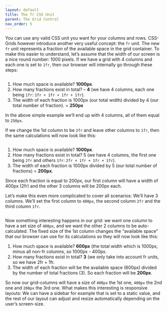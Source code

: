 ```yaml
---
layout: default
title: The fr CSS Unit
parent: The Grid Control
nav_order: 5
---
```


You can use any valid CSS unit you want for your columns and rows. CSS-Grids however introduce another very useful concept: the `fr` unit.
The new `fr` unit represents a fraction of the available space in the grid container.
To make this easier to understand, let’s assume that the width of our screen is a nice round number: 1000 pixels.
If we have a grid with 4 columns and each one is set to `1fr`, then our browser will internally go through these steps:

<img src="https://wplemon.github.io/gridd/uploads/fr-1.png" alt="">

1. How much space is available? **1000px**.
2. How many fractions exist in total? – **4** (we have 4 columns, each one being `1fr`: `1fr + 1fr + 1fr + 1fr`).
3. The width of each fraction is 1000px (our total width) divided by 4 (our total number of fraction). = **250px** 

In the above simple example we’ll end up with 4 columns, all of them equal to `250px`.

If we change the 1st column to be `2fr` and leave other columns to `1fr`, then the same calculations will now look like this:

<img src="https://wplemon.github.io/gridd/uploads/fr-1.png" alt="">

1. How much space is available? **1000px**.
2. How many fractions exist in total? 5 (we have 4 columns, the first one being `2fr` and others `1fr`: `2fr + 1fr + 1fr + 1fr`).
3. The width of each fraction is 1000px divided by 5 (our total number of fractions) = **200px**.

Since each fraction is equal to 200px, our first column will have a width of 400px (2fr) and the other 3 columns will be 200px each.

Let’s make this even more complicated to cover all scenarios:
We’ll have 3 columns. We’ll set the first column to `400px`, the second column `2fr` and the third column `1fr`.

<img src="https://wplemon.github.io/gridd/uploads/fr-3.png" alt="">

Now something interesting happens in our grid: we want one column to have a set size of `400px`, and we want the other 2 columns to be auto-calculated.
The fixed size of the 1st column changes the “available space” that our browser can use for its calculations so they will now look like this:

1. How much space is available? **600px** (the total width which is 1000px, minus all non-fr columns, so 1000px - 400px.
2. How many fractions exist in total? **3** (we only take into account fr units, so we have 2fr + 1fr.
3. The width of each fraction will be the available space (600px) divided by the number of total fractions (3). So each fraction will be **200px**.

So now our grid-columns will have a size of `400px` the 1st one, `400px` the 2nd one and `200px` the 3rd one.
What makes this interesting is responsive layouts: We can have a sidebar for example that is set to a static value, and the rest of our layout can adjust and resize automatically depending on the user’s screen-size.